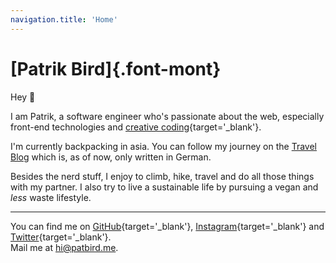 ```yaml
---
navigation.title: 'Home'
---
```

# [Patrik Bird]{.font-mont}
Hey 👋

I am Patrik, a software engineer who's passionate about the web, especially front-end technologies 
and [creative coding](https://openprocessing.org/){target='_blank'}.

I'm currently backpacking in asia.
You can follow my journey on the [Travel Blog](/travel) which is, as of now, only written in German.

Besides the nerd stuff, I enjoy to climb, hike, travel and do all those things with my partner.
I also try to live a sustainable life by pursuing a vegan and _less_ waste lifestyle.

---

You can find me on [GitHub](https://github.com/PatrikBird){target='_blank'}, 
[Instagram](https://www.instagram.com/patbirdo/){target='_blank'} and 
[Twitter](https://twitter.com/PatBirdMe){target='_blank'}.
<br>
Mail me at hi@patbird.me.
